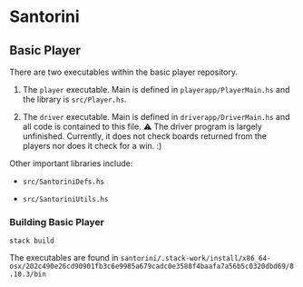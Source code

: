 # Santorini

## Basic Player

There are two executables within the basic player repository.

1. The `player` executable. Main is defined in `playerapp/PlayerMain.hs` and the 
library is `src/Player.hs`.

2. The `driver` executable. Main is defined in `driverapp/DriverMain.hs` and all code is contained
to this file. :warning: The driver program is largely unfinished. Currently, it does not check boards
returned from the players nor does it check for a win. :)

Other important libraries include:

* `src/SantoriniDefs.hs`

* `src/SantoriniUtils.hs`

### Building Basic Player

`stack build`

The executables are found in 
`santorini/.stack-work/install/x86_64-osx/202c490e26cd90901fb3c6e9985a679cadc0e3588f4baafa7a56b5c0320dbd69/8.10.3/bin`

